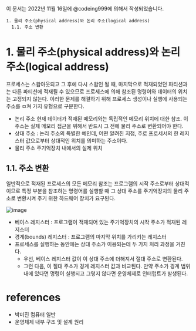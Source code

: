 이 문서는 2022년 11월 16일에 @codeing999에 의해서 작성되었습니다.
```
1. 물리 주소(physical address)와 논리 주소(logical address)
  1.1. 주소 변환
```

# 1. 물리 주소(physical address)와 논리 주소(logical address)
프로세스는 스왑아웃되고 그 후에 다시 스왑인 될 때, 마지막으로 적재되었던 파티션과는 다른 파티션에 적재될 수 있으므로 프로세스에 의해 참조된 명령어와 데이터의 위치는 고정되지 않는다.
이러한 문제를 해결하기 위해 프로세스 생성이나 실행에 사용되는 주소를 ㅁ쳐 가지 유형으로 구분한다.
- 논리 주소 
현재 데이터가 적재된 메모리와는 독립적인 메모리 위치에 대한 참조. 이 주소는 실제 메모리 접근을 위해서 반드시 그 전에 물리 주소로 변환되어야 한다.
- 상대 주소 : 논리 주소의 특별한 예인데, 어떤 알려진 지점, 주로 프로세서의 한 레지스터 값으로부터 상대적인 위치를 의미하는 주소이다.
- 물리 주소
주기억장치 내에서의 실제 위치

## 1.1. 주소 변환
일반적으로 적재된 프로세스의 모든 메모리 참조는 프로그램의 시작 주소로부터 상대적이므로 
특정 부분을 참조하는 명령어를 실행할 때 그 상대 주소를 주기억장치의 물리 주소로 변환시켜 주기 위한 하드웨어 장치가 요구된다.

![image](https://user-images.githubusercontent.com/109027875/202052362-661f366f-30b7-477e-9812-c9974e792ac8.png)
- 베이스 레지스터 : 프로그램이 적재되어 있는 주기억장치의 시작 주소가 적재된 레지스터
- 경계(bounds) 레지스터 : 프로그램의 마지막 위치를 가리키는 레지스터
- 프로세스를 실행하는 동안에는 상대 주소가 이용되는데 두 가지 처리 과정을 거친다.
  - 우선, 베이스 레지스터 값이 이 상대 주소에 더해져서 절대 주소로 변환된다.
  - 그런 다음, 이 절대 주소가 경계 레지스터 값과 비교된다. 만약 주소가 경계 범위 내에 있다면 명령이 실행되고 그렇지 않다면 운영체제로 인터럽트가 발생된다. 

# references
- 박미진 컴퓨터 일반
- 운영체제 내부 구조 및 설계 원리

